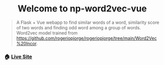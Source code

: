 <h1 align="center">Welcome to np-word2vec-vue</h1>

> A Flask + Vue webapp to find similar words of a word, similarity score of two words and finding odd word among a group of words. Word2vec model trained from https://github.com/rogeriopjorge/rogeriopjorge/tree/main/Word2Vec%20Incor.

### 🏠 [Live Site](https://word2vec-incor.herokuapp.com/)
